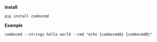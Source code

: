 **Install**
```
pip install combocmd
```

**Example**
```
combocmd --strings hello world --cmd "echo {combocmdA} {combocmdB}"
```
